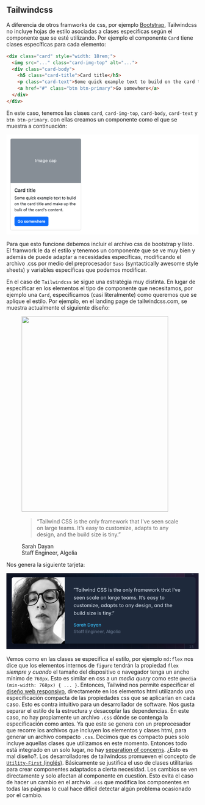 ## Tailwindcss 

A diferencia de otros framworks de css, por ejemplo [Bootstrap](https://getbootstrap.com/docs/5.2/getting-started/introduction/), Tailwindcss no incluye hojas de estilo asociadas a clases especificas según 
el componente que se esté utilizando. Por ejemplo el componente `Card` tiene clases específicas para
cada elemento:

```html
<div class="card" style="width: 18rem;">
  <img src="..." class="card-img-top" alt="...">
  <div class="card-body">
    <h5 class="card-title">Card title</h5>
    <p class="card-text">Some quick example text to build on the card title and make up the bulk of the card's content.</p>
    <a href="#" class="btn btn-primary">Go somewhere</a>
  </div>
</div>
```

En este caso, tenemos las clases `card`, `card-img-top`, `card-body`, `card-text` y `btn btn-primary`. 
con ellas creamos un componente como el que se muestra a continuación:

![Card](./img/card-example.png)

Para que esto funcione debemos incluir el archivo css de bootstrap y listo. El framwork le da el estilo y 
tenemos un componente que se ve muy bien y además de puede adaptar a necesidades específicas, modificando el 
archivo .css por medio del preprocesador `Sass` (syntactically awesome style sheets) y variables específicas 
que podemos modificar. 

En el caso de `Tailwindcss` se sigue una estratégia muy distinta. En lugar de específicar en los elementos
el tipo de componente que necesitamos, por ejemplo una `Card`, especificamos (casi literalmente) como 
queremos que se aplique el estilo. Por ejemplo, en el landing page de tailwindcss.com, se muestra actualmente el 
siguiente diseño:

<figure class="md:flex bg-slate-100 rounded-xl p-8 md:p-0 dark:bg-slate-800">
  <img class="w-24 h-24 md:w-48 md:h-auto md:rounded-none rounded-full mx-auto" src="/sarah-dayan.jpg" alt="" width="384" height="512">
  <div class="pt-6 md:p-8 text-center md:text-left space-y-4">
    <blockquote>
      <p class="text-lg font-medium">
        “Tailwind CSS is the only framework that I've seen scale
        on large teams. It’s easy to customize, adapts to any design,
        and the build size is tiny.”
      </p>
    </blockquote>
    <figcaption class="font-medium">
      <div class="text-sky-500 dark:text-sky-400">
        Sarah Dayan
      </div>
      <div class="text-slate-700 dark:text-slate-500">
        Staff Engineer, Algolia
      </div>
    </figcaption>
  </div>
</figure>

Nos genera la siguiente tarjeta:

![Card](./img/card-example-tw.png)

Vemos como en las clases se especifíca el estilo, por ejemplo `md:flex` nos dice
que los elementos internos de `figure` tendrán la propiedad `flex` *siempre y
cuando* el tamaño del dispositivo o navegador tenga un ancho mínimo de `768px`.
Esto es similar en css a un *media query* como este  `@media (min-width: 768px)
{ ... }`.  Entonces, Tailwind nos permite especificar el 
[diseño web responsivo](https://es.wikipedia.org/wiki/Dise%C3%B1o_web_adaptable), 
directamente en los elementos html utilizando una  especificación compacta de
las propiedades css que se aplicarían en cada caso. Esto es contra intuitivo
para un desarrollador de software. Nos gusta separar el estilo de la estructura
y desacoplar las dependencias.  En este caso, no hay propiamente un archivo
`.css` dónde se contenga la especificación como antes. Ya que este se genera con
un preprocesador que recorre los archivos que incluyen los elementos y clases
html, para generar un archivo compacto `.css`. Decimos que es compacto pues solo
incluye aquellas clases que utilizamos en este momento. Entonces todo está
integrado en un solo lugar, no hay 
[separation of concerns](https://es.wikipedia.org/wiki/Separaci%C3%B3n_de_intereses). ¿Esto es
mal diseño?. Los desarrolladores de tailwindcss promueven el concepto de
[`Utility-First` (inglés)](https://tailwindcss.com/docs/utility-first).
Básicamente se justifíca el uso de clases utilitarias para crear componentes
adaptados a cierta necesidad. Los cambios se ven directamente y solo afectan al
componente en cuestión. Esto evita el caso de hacer un cambio en el archvio
`.css` que modifica los componentes en todas las páginas lo cual hace difícil
detectar algún problema ocasionado por el cambio.




